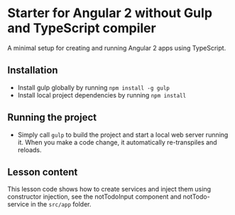 Starter for Angular 2 without Gulp and TypeScript compiler
==============================================

A minimal setup for creating and running Angular 2 apps using TypeScript.

## Installation

* Install gulp globally by running `npm install -g gulp`
* Install local project dependencies by running `npm install`

## Running the project

* Simply call `gulp` to build the project and start a local web server running it. When you make a code change, it automatically re-transpiles and reloads.

## Lesson content

This lesson code shows how to create services and inject them using constructor injection, see the notTodoInput component and notTodo-service in the `src/app` folder.
